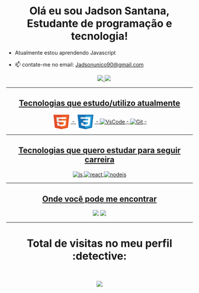 <h1 align="center">Olá eu sou Jadson Santana, Estudante de programação e tecnologia!</h1>

- Atualmente estou aprendendo Javascript
- 📫 contate-me no email: Jadsonunico90@gmail.com
  
  <div align="center">
  <a href="https://github.com/jadsonl">
  <img height="150em" src="https://github-readme-stats.vercel.app/api?username=jadsonl&show_icons=true&theme=tokyonight&include_all_commits=true&count_private=true"/>
  <img height="150em" src="https://github-readme-stats.vercel.app/api/top-langs/?username=jadsonl&layout=compact&langs_count=7&theme=tokyonight"/>
</div>
  <hr>
  
  <h2 align="center">Tecnologias que estudo/utilizo atualmente</h2>
<div align="center">
      <img align="center" alt="HTML" height="40" width="50" src="https://raw.githubusercontent.com/devicons/devicon/master/icons/html5/html5-original.svg"> -
    <img align="center" alt="CSS" height="40" width="50" src="https://raw.githubusercontent.com/devicons/devicon/master/icons/css3/css3-original.svg"> -
    <img align="center" alt="VsCode" height="40" width="50" src="https://cdn.jsdelivr.net/gh/devicons/devicon/icons/vscode/vscode-original.svg"> -
    <img align="center" alt="Git" height="40" width="50" src="https://cdn.jsdelivr.net/gh/devicons/devicon/icons/git/git-original.svg"> - 
</div>

 <hr>
  
  <h2 align="center">Tecnologias que quero estudar para seguir carreira</h2>
<div align="center">
  <img align="center" alt="js" src="https://img.shields.io/badge/JavaScript-F7DF1E?style=for-the-badge&logo=javascript&logoColor=black" />
  <img align="center" alt="react" src="https://img.shields.io/badge/React-20232A?style=for-the-badge&logo=react&logoColor=61DAFB" />
  <img align="center" alt="nodejs" src="https://img.shields.io/badge/Node.js-43853D?style=for-the-badge&logo=node.js&logoColor=white" />
</div>
  
  <hr>
  
  <h2 align="center">Onde você pode me encontrar</h2>
<div align="center">
  <a href="mailto:jadsonunico90@gmail.com"><img src="https://img.shields.io/badge/Gmail-D14836?style=for-the-badge&logo=gmail&logoColor=white" target="_blank"></a>
  <a href="https://www.linkedin.com/in/jadson-dos-santos-santana-b200ab207/" target="_blank"><img src="https://img.shields.io/badge/-LinkedIn-%230077B5?style=for-the-badge&logo=linkedin&logoColor=white" target="_blank"></a>
 <!--  <a href="https://discord.com/channels/@me" target="_blank"><img src="https://img.shields.io/badge/-discord-%230077B5?style=for-the-badge&logo=discord&logoColor=white" target="_blank"></a>-->
  
</div>
  <hr>
<p align="center"> 
<h1 align="center">Total de visitas no meu perfil :detective: </h2><br>

 <p align="center"> 
  
   <img alingn="center" src="https://profile-counter.glitch.me/jadsonl/count.svg" />
 </p>
